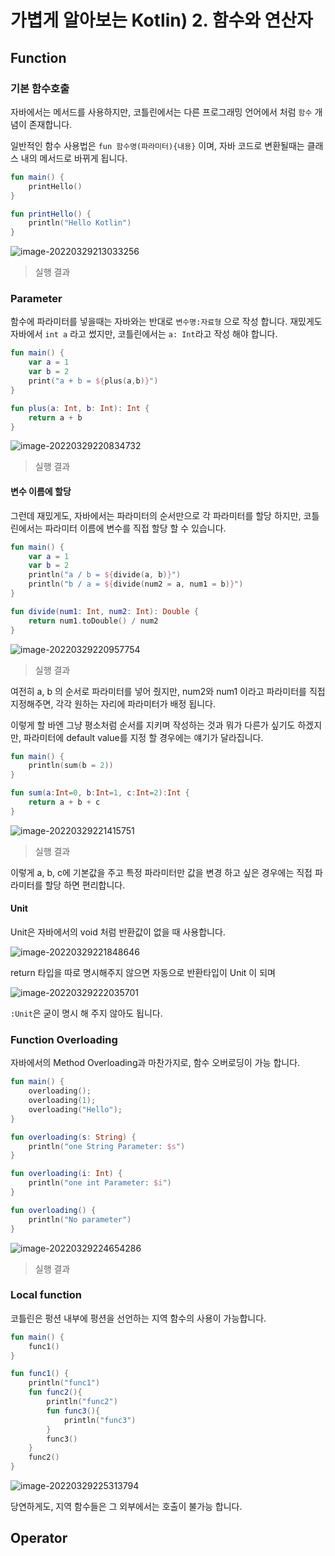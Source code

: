 # 가볍게 알아보는 Kotlin) 2. 함수와 연산자

## Function

### 기본 함수호출

자바에서는 메서드를 사용하지만, 코틀린에서는 다른 프로그래밍 언어에서 처럼 `함수` 개념이 존재합니다.

일반적인 함수 사용법은 `fun 함수명(파라미터){내용}` 이며, 자바 코드로 변환될때는 클래스 내의 메서드로 바뀌게 됩니다.

```kotlin
fun main() {
    printHello()
}

fun printHello() {
    println("Hello Kotlin")
}
```

![image-20220329213033256](/Users/shane/Documents/GitHub/mdblog/backend/kotlin/02Function.assets/image-20220329213033256.png)

> 실행 결과

### Parameter

함수에 파라미터를 넣을때는 자바와는 반대로 `변수명:자료형` 으로 작성 합니다. 재밌게도 자바에서 `int a` 라고 썼지만, 코틀린에서는 `a: Int`라고 작성 해야 합니다.

```kotlin
fun main() {
    var a = 1
    var b = 2
    print("a + b = ${plus(a,b)}")
}

fun plus(a: Int, b: Int): Int {
    return a + b
}
```

![image-20220329220834732](/Users/shane/Documents/GitHub/mdblog/backend/kotlin/02Function.assets/image-20220329220834732.png)

> 실행 결과

#### 변수 이름에 할당

그런데 재밌게도, 자바에서는 파라미터의 순서만으로 각 파라미터를 할당 하지만, 코틀린에서는 파라미터 이름에 변수를 직접 할당 할 수 있습니다.

```kotlin
fun main() {
    var a = 1
    var b = 2
    println("a / b = ${divide(a, b)}")
    println("b / a = ${divide(num2 = a, num1 = b)}")
}

fun divide(num1: Int, num2: Int): Double {
    return num1.toDouble() / num2
}
```

![image-20220329220957754](/Users/shane/Documents/GitHub/mdblog/backend/kotlin/02Function.assets/image-20220329220957754.png)

> 실행 결과

여전히 a, b 의 순서로 파라미터를 넣어 줬지만, num2와 num1 이라고 파라미터를 직접 지정해주면, 각각 원하는 자리에 파라미터가 배정 됩니다.

이렇게 할 바엔 그냥 평소처럼 순서를 지키며 작성하는 것과 뭐가 다른가 싶기도 하겠지만, 파라미터에 default value를 지정 할 경우에는 얘기가 달라집니다.

```kotlin
fun main() {
    println(sum(b = 2))
}

fun sum(a:Int=0, b:Int=1, c:Int=2):Int {
    return a + b + c
}
```

![image-20220329221415751](/Users/shane/Documents/GitHub/mdblog/backend/kotlin/02Function.assets/image-20220329221415751.png)

> 실행 결과

이렇게 a, b, c에 기본값을 주고 특정 파라미터만 값을 변경 하고 싶은 경우에는 직접 파라미터를 할당 하면 편리합니다.

#### Unit

Unit은 자바에서의 void 처럼 반환값이 없을 때 사용합니다.

![image-20220329221848646](/Users/shane/Documents/GitHub/mdblog/backend/kotlin/02Function.assets/image-20220329221848646.png)

return 타입을 따로 명시해주지 않으면 자동으로 반환타입이 Unit 이 되며

![image-20220329222035701](/Users/shane/Documents/GitHub/mdblog/backend/kotlin/02Function.assets/image-20220329222035701.png)

 `:Unit`은 굳이 명시 해 주지 않아도 됩니다.

### Function Overloading

자바에서의 Method Overloading과 마찬가지로, 함수 오버로딩이 가능 합니다.

```kotlin
fun main() {
    overloading();
    overloading(1);
    overloading("Hello");
}

fun overloading(s: String) {
    println("one String Parameter: $s")
}

fun overloading(i: Int) {
    println("one int Parameter: $i")
}

fun overloading() {
    println("No parameter")
}
```

![image-20220329224654286](/Users/shane/Documents/GitHub/mdblog/backend/kotlin/02Function.assets/image-20220329224654286.png)

> 실행 결과

### Local function

코틀린은 펑션 내부에 펑션을 선언하는 지역 함수의 사용이 가능합니다.

```kotlin
fun main() {
    func1()
}

fun func1() {
    println("func1")
    fun func2(){
        println("func2")
        fun func3(){
            println("func3")
        }
        func3()
    }
    func2()
}
```

![image-20220329225313794](/Users/shane/Documents/GitHub/mdblog/backend/kotlin/02Function.assets/image-20220329225313794.png)

당연하게도, 지역 함수들은 그 외부에서는 호출이 불가능 합니다.

## Operator


